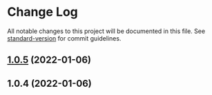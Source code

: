 # Change Log

All notable changes to this project will be documented in this file. See [standard-version](https://github.com/conventional-changelog/standard-version) for commit guidelines.

<a name="1.0.5"></a>
## [1.0.5](https://github.com/marcneubauer/node-red-contrib-advance-logger/compare/v1.0.4...v1.0.5) (2022-01-06)



<a name="1.0.4"></a>
## 1.0.4 (2022-01-06)
